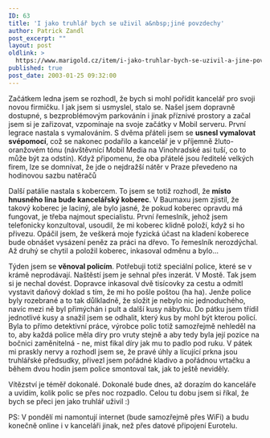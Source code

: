 ```yaml
---
ID: 63
title: 'I jako truhlář bych se uživil a&nbsp;jiné povzdechy'
author: Patrick Zandl
post_excerpt: ""
layout: post
oldlink: >
  https://www.marigold.cz/item/i-jako-truhlar-bych-se-uzivil-a-jine-povzdechy
published: true
post_date: 2003-01-25 09:32:00
---
```

<p>
Začátkem ledna jsem se rozhodl, že bych si mohl pořídit kancelář pro svoji novou firmičku. I jak jsem si usmyslel, stalo se. Našel jsem dopravně dostupné, s bezproblémovým parkovánín i jinak příznivé prostory a začal jsem si je zařizovat, vzpomínaje na svoje začátky v Mobil serveru. První legrace nastala s vymalováním. S dvěma přáteli jsem se <STRONG>usnesl vymalovat svépomocí</STRONG>, což se nakonec podařilo a kancelář je v příjemně žluto-oranžovém tónu (návštěvnící Mobil Media na Vinohradské asi tuší, co to může být za odstín). Když připomenu, že oba přátelé jsou ředitelé velkých firem, lze se domnívat, že jde o nejdražší nátěr v Praze převedeno na hodinovou sazbu natěračů</p>

<p>
Další patálie nastala s kobercem. To jsem se totiž rozhodl, že <STRONG>místo hnusného lina bude kancelářský koberec</STRONG>. V Baumaxu jsem zjistil, že takový koberec je laciný, ale bylo jasné, že pokud koberec opravdu má fungovat, je třeba najmout specialistu. První řemeslník, jehož jsem telefonicky konzultoval, usoudil, že mi koberec klidně položí, když si ho přivezu. Opáčil jsem, že veškerá moje fyzická účast na kladení koberece bude obnášet vysázení peněz za práci na dřevo. To řemeslník nerozdýchal. Až druhý se chytil a položil koberec, inkasoval odměnu a bylo...</p>

<p>
Týden jsem se <STRONG>věnoval policím</STRONG>. Potřebuji totiž speciální police, které se v krámě neprodávají. Naštěstí jsem je sehnal přes inzerát. V Mostě. Tak jsem si je nechal dovést. Dopravce inkasoval dvě tisícovky za cestu a odmítl vystavit daňový doklad s tím, že mi ho pošle poštou (ha ha). Jenže police byly rozebrané a to tak důlkladně, že složit je nebylo nic jednoduchého, navíc mezi ně byl přimýchán i pult a další kusy nábytku. Do pátku jsem třídil jednotlivé kusy a snažil jsem se odhalit, který kus by mohl být kterou policí. Byla to přímo detektivní práce, výrobce polic totiž samozřejmě nehleděl na to, aby každá police měla díry pro vruty stejně a aby tedy byla její pozice na bočnici zaměnitelná - ne, mist fikal díry jak mu to padlo pod ruku. V pátek mi praskly nervy a rozhodl jsem se, že pravé úhly a lícující prkna jsou truhlářské předsudky, přivezl jsem pořádné kladivo a pořádnou vrtačku a během dvou hodin jsem police smontoval tak, jak to ještě neviděly. </p>

<p>
Vítězství je téměř dokonalé. Dokonalé bude dnes, až dorazím do kanceláře a uvidím, kolik polic se přes noc rozpadlo. Celou tu dobu jsem si říkal, že bych se přeci jen jako truhlář uživil :)</p>

<p>
PS: V pondělí mi namontují internet (bude samozřejmě přes WiFi) a budu konečně online i v kanceláři jinak, než přes datové připojení Eurotelu.</p>
